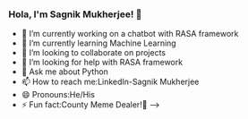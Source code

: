 ### Hola, I'm Sagnik Mukherjee! 👋

- 🔭 I’m currently working on a chatbot with RASA framework
- 🌱 I’m currently learning Machine Learning
- 👯 I’m looking to collaborate on projects
- 🤔 I’m looking for help with RASA framework
- 💬 Ask me about Python
- 📫 How to reach me:LinkedIn-Sagnik Mukherjee
- 😄 Pronouns:He/His
- ⚡ Fun fact:County Meme Dealer!🤣
-->
